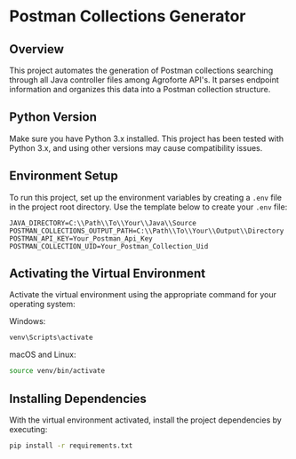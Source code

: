 # Postman Collections Generator 

## Overview
This project automates the generation of Postman collections searching through all Java controller files among Agroforte API's. It parses endpoint information and organizes this data into a Postman collection structure. 

## Python Version
Make sure you have Python 3.x installed. This project has been tested with Python 3.x, and using other versions may cause compatibility issues.

## Environment Setup
To run this project, set up the environment variables by creating a `.env` file in the project root directory. Use the template below to create your `.env` file:

```plaintext
JAVA_DIRECTORY=C:\\Path\\To\\Your\\Java\\Source
POSTMAN_COLLECTIONS_OUTPUT_PATH=C:\\Path\\To\\Your\\Output\\Directory
POSTMAN_API_KEY=Your_Postman_Api_Key
POSTMAN_COLLECTION_UID=Your_Postman_Collection_Uid
```

## Activating the Virtual Environment
Activate the virtual environment using the appropriate command for your operating system:

Windows:
```bash
venv\Scripts\activate
```

macOS and Linux:
```bash
source venv/bin/activate
```


## Installing Dependencies
With the virtual environment activated, install the project dependencies by executing:
```bash
pip install -r requirements.txt
```